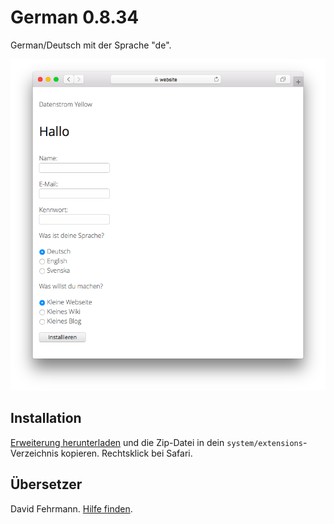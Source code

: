 # German 0.8.34

German/Deutsch mit der Sprache "de".

<p align="center"><img src="german-screenshot.png?raw=true" alt="Screenshot"></p>

## Installation

[Erweiterung herunterladen](https://github.com/datenstrom/yellow-extensions/raw/main/downloads/german.zip) und die Zip-Datei in dein `system/extensions`-Verzeichnis kopieren. Rechtsklick bei Safari.

## Übersetzer

David Fehrmann. [Hilfe finden](https://datenstrom.se/de/yellow/help/).
